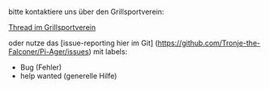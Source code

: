 bitte kontaktiere uns über den Grillsportverein:

[Thread im Grillsportverein](https://www.grillsportverein.de/forum/threads/pi-ager-reifeschranksteuerung-mittels-raspberry-pi.273805/)

oder nutze das [issue-reporting hier im Git] (https://github.com/Tronje-the-Falconer/Pi-Ager/issues) mit labels:
* Bug (Fehler)
* help wanted (generelle Hilfe)
